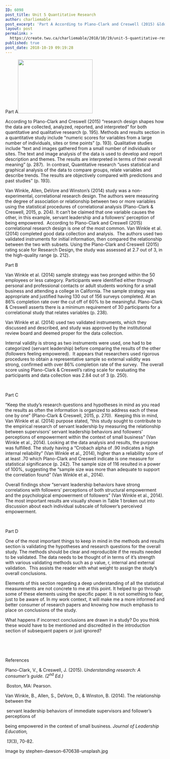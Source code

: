 ```yaml
---
ID: 6098
post_title: Unit 5 Quantitative Research
author: charliemable
post_excerpt: 'Part A According to Plano-Clark and Creswell (2015) &ldquo;research design shapes how the data are collected, analyzed, reported, and interpreted&rdquo; for both quantitative and qualitative research (p. 195). Methods and results section in a quantitative study include &ldquo;numeric scores for variables from a large number of individuals, sites or time points&rdquo; (p. 193). Qualitative studies [&hellip;]'
layout: post
permalink: >
  https://create.twu.ca/charliemable/2018/10/19/unit-5-quantitative-research/
published: true
post_date: 2018-10-19 09:19:28
---
```

Part A<img class="alignnone wp-image-348 alignright" src="http://create.twu.ca/charliemable/files/2018/10/stephen-dawson-670638-unsplash-300x216.jpg" alt="" width="236" height="170" srcset="https://create.twu.ca/charliemable/files/2018/10/stephen-dawson-670638-unsplash-300x216.jpg 300w, https://create.twu.ca/charliemable/files/2018/10/stephen-dawson-670638-unsplash-768x553.jpg 768w, https://create.twu.ca/charliemable/files/2018/10/stephen-dawson-670638-unsplash-1024x737.jpg 1024w, https://create.twu.ca/charliemable/files/2018/10/stephen-dawson-670638-unsplash-676x487.jpg 676w" sizes="(max-width: 236px) 100vw, 236px" />

According to Plano-Clark and Creswell (2015) “research design shapes how the data are collected, analyzed, reported, and interpreted” for both quantitative and qualitative research (p. 195). Methods and results section in a quantitative study include “numeric scores for variables from a large number of individuals, sites or time points” (p. 193). Qualitative studies include “text and images gathered from a small number of individuals or sites. The text and image analysis of the data is used to develop and report description and themes. The results are interpreted in terms of their overall meaning” (p. 287).&nbsp; In contrast, Quantitative research “uses statistical and graphical analysis of the data to compare groups, relate variables and describe trends. The results are objectively compared with predictions and past studies” (p. 193).

Van Winkle, Allen, DeVore and Winston’s (2014) study was a non-experimental, correlational research design. The authors were measuring the degree of association or relationship between two or more variables using the statistical procedures of correlational analysis (Plano-Clark &amp; Creswell, 2015, p. 204). It can’t be claimed that one variable causes the other, in this example, servant leadership and a followers’ perception of being empowered. &nbsp;According to Plano-Clark and Creswell (2015) correlational research design is one of the most common. Van Winkle et al. (2014) completed good data collection and analysis.&nbsp; The authors used two validated instruments for initial information, then compared the relationship between the two with subsets. Using the Plano-Clark and Creswell (2015) rating scale for Research Design, the study was assessed at 2.7 out of 3, in the high-quality range (p. 212).

Part B

Van Winkle et al. (2014) sample strategy was two pronged within the 50 employees or less category. Participants were identified either through personal and professional contacts or adult students working for a small business and attending a college in California. The sample strategy was appropriate and justified having 130 out of 156 surveys completed. At an 86% completion rate over the cut off of 60% to be meaningful. Plano-Clark &amp; Creswell asserts there is a minimum requirement of 30 participants for a correlational study that relates variables (p. 238).

Van Winkle et al. (2014) used two validated instruments, which they discussed and described, and study was approved by the institutional review board and deemed proper for the data collection.

Internal validity is strong as two instruments were used, one had to be categorized (servant leadership) before comparing the results of the other (followers feeling empowered).&nbsp; It appears that researchers used rigorous procedures to obtain a representative sample so external validity was strong, confirmed with over 86% completion rate of the survey.&nbsp; The overall score using Plano-Clark &amp; Creswell’s rating scale for evaluating the participants and data collection was 2.84 out of 3 (p. 250).

&nbsp;

Part C

“Keep the study’s research questions and hypotheses in mind as you read the results as often the information is organized to address each of these one by one” (Plano-Clark &amp; Creswell, 2015, p. 270).&nbsp; Keeping this in mind, Van Winkle et al. (2014) purpose stated, “this study sought to contribute to the empirical research of servant leadership by measuring the relationship between supervisors’ servant leadership behaviors and followers’ perceptions of empowerment within the context of small business” (Van Winkle et al., 2014). Looking at the data analysis and results, the purpose was fulfilled. The study having a “Crobach alpha of .90 indicates a high internal reliability” (Van Winkle et al., 2014), higher than a reliability score of at least .70 which Plano-Clark and Creswell indicate is one measure for statistical significance (p. 242). The sample size of 116 resulted in a power of 100%, suggesting the “sample size was more than adequate to support the correlation found” (Van Winkle et al., 2014).

Overall findings show “servant leadership behaviors have strong correlations with followers’ perceptions of both structural empowerment and the psychological empowerment of followers” (Van Winkle et al., 2014). The most important results are visually shown in Table 1 broken out into discussion about each individual subscale of follower’s perceived empowerment.

&nbsp;

Part D

One of the most important things to keep in mind in the methods and results section is validating the hypotheses and research questions for the overall study. The methods should be clear and reproducible if the results needed to be validated. The data needs to be thought of in terms of it’s strength with various validating methods such as p value, r, internal and external validation.&nbsp; This assists the reader with what weight to assign the study’s overall conclusions.

Elements of this section regarding a deep understanding of all the statistical measurements are not concrete to me at this point. It helped to go through some of these elements using the specific paper. It is not something to fear, just to be aware of. In my work context, it will make me a more informed and better consumer of research papers and knowing how much emphasis to place on conclusions of the study.

What happens if incorrect conclusions are drawn in a study? Do you think these would have to be mentioned and discredited in the introduction section of subsequent papers or just ignored?

&nbsp;

&nbsp;

References

Plano-Clark, V., &amp; Creswell, J. (2015). <em>Understanding research: A consumer’s guide. (2<sup>nd</sup> Ed.)</em>

<em>&nbsp;</em>Boston, MA: Pearson.&nbsp;&nbsp;&nbsp;&nbsp;&nbsp;&nbsp;&nbsp;&nbsp;&nbsp;&nbsp;&nbsp;

Van Winkle, B., Allen, S., DeVore, D., &amp; Winston, B. (2014). The relationship between the

&nbsp;servant leadership behaviors of immediate supervisors and follower’s perceptions of

being empowered in the context of small business.&nbsp;<em>Journal of Leadership Education,</em>

<em>&nbsp;13</em>(3), 70-82.

<div class="thumbnail thumbnail-image">Image by stephen-dawson-670638-unsplash.jpg</div>